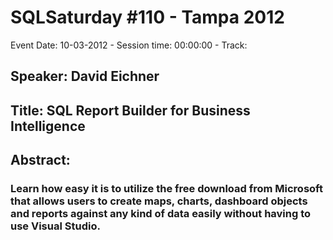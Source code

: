 # SQLSaturday #110 - Tampa 2012
Event Date: 10-03-2012 - Session time: 00:00:00 - Track: 
## Speaker: David Eichner
## Title: SQL Report Builder for Business Intelligence
## Abstract:
### Learn how easy it is to utilize the free download from Microsoft that allows users to create maps, charts, dashboard objects and reports against any kind of data easily without having to use Visual Studio. 
